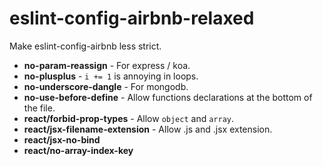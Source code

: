 # eslint-config-airbnb-relaxed

Make eslint-config-airbnb less strict.

* **no-param-reassign** - For express / koa.
* **no-plusplus** - `i += 1` is annoying in loops.
* **no-underscore-dangle** - For mongodb.
* **no-use-before-define** - Allow functions declarations at the bottom of the file.
* **react/forbid-prop-types** - Allow `object` and `array`.
* **react/jsx-filename-extension** - Allow .js and .jsx extension.
* **react/jsx-no-bind**
* **react/no-array-index-key**
